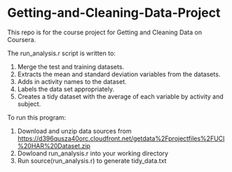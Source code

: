 # Getting-and-Cleaning-Data-Project
This repo is for the course project for Getting and Cleaning Data on Coursera.

The run_analysis.r script is written to:
1. Merge the test and training datasets.
2. Extracts the mean and standard deviation variables from the datasets.
3. Adds in activity names to the dataset.
4. Labels the data set appropriately.
5. Creates a tidy dataset with the average of each variable by activity and subject.

To run this program:
1. Download and unzip data sources from https://d396qusza40orc.cloudfront.net/getdata%2Fprojectfiles%2FUCI%20HAR%20Dataset.zip 
2. Dowloand run_analysis.r into your working directory
3. Run source(run_analysis.r) to generate tidy_data.txt
